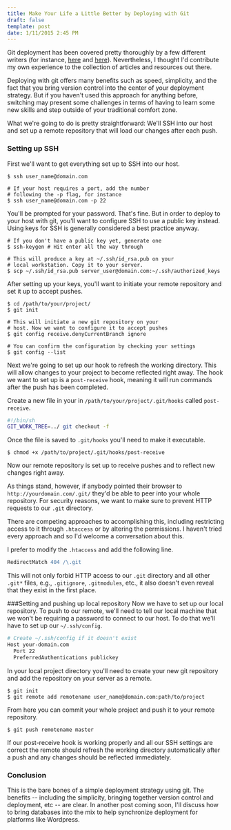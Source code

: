 ```yaml
---
title: Make Your Life a Little Better by Deploying with Git
draft: false
template: post
date: 1/11/2015 2:45 PM
---
```


Git deployment has been covered pretty thoroughly by a few different writers (for instance, [here](http://someguyjeremy.com/blog/quick-and-dirty-git-deployment "Quick and Dirty Git Deployment") and [here](http://www.arlocarreon.com/blog/git/push-git-repo-into-shared-hosting-account-like-hostgator/ "Push Git Repo Into Shared Hosting Account")). Nevertheless, I thought I'd contribute my own experience to the collection of articles and resources out there.

Deploying with git offers many benefits such as speed, simplicity, and the fact that you bring version control into the center of your deployment strategy.  But if you haven't used this approach for anything before, switching may present some challenges in terms of having to learn some new skills and step outside of your traditional comfort zone.

What we're going to do is pretty straightforward: We'll SSH into our host and set up a remote repository that will load our changes after each push.

### Setting up SSH
First we'll want to get everything set up to SSH into our host.

```terminal
$ ssh user_name@domain.com

# If your host requires a port, add the number
# following the -p flag, for instance
$ ssh user_name@domain.com -p 22
```

You'll be prompted for your password. That's fine. But in order to deploy to your host with git, you'll want to configure SSH to use a public key instead. Using keys for SSH is generally considered a best practice anyway.

```terminal
# If you don't have a public key yet, generate one
$ ssh-keygen # Hit enter all the way through

# This will produce a key at ~/.ssh/id_rsa.pub on your
# local workstation. Copy it to your server.
$ scp ~/.ssh/id_rsa.pub server_user@domain.com:~/.ssh/authorized_keys
```

After setting up your keys, you'll want to initiate your remote repository and set it up to accept pushes.

```terminal
$ cd /path/to/your/project/
$ git init

# This will initiate a new git repository on your
# host. Now we want to configure it to accept pushes
$ git config receive.denyCurrentBranch ignore

# You can confirm the configuration by checking your settings
$ git config --list
```

Next we're going to set up our hook to refresh the working directory. This will allow changes to your project to become reflected right away. The hook we want to set up is a ```post-receive``` hook, meaning it will run commands after the push has been completed.

Create a new file in your in `/path/to/your/project/.git/hooks` called `post-receive`.

```bash
#!/bin/sh
GIT_WORK_TREE=../ git checkout -f
```
Once the file is saved to `.git/hooks` you'll need to make it executable.

```terminal
$ chmod +x /path/to/project/.git/hooks/post-receive
```

Now our remote repository is set up to receive pushes and to reflect new changes right away.

As things stand, however, if anybody pointed their browser to `http://yourdomain.com/.git/` they'd be able to peer into your whole repository. For security reasons, we want to make sure to prevent HTTP requests to our `.git` directory.

There are competing approaches to accomplishing this, including restricting access to it through `.htaccess` or by altering the permissions. I haven't tried every approach and so I'd welcome a conversation about this.

I prefer to modify the `.htaccess` and add the following line.

```apache
RedirectMatch 404 /\.git
```

This will not only forbid HTTP access to our `.git` directory and all other `.git*` files, e.g., `.gitignore`, `.gitmodules`, etc., it also doesn't even reveal that they exist in the first place.

###Setting and pushing up local repository
Now we have to set up our local repository. To push to our remote, we'll need to tell our local machine that we won't be requiring a password to connect to our host. To do that we'll have to set up our `~/.ssh/config`.

```bash
# Create ~/.ssh/config if it doesn't exist
Host your-domain.com
  Port 22
  PreferredAuthentications publickey
```

In your local project directory you'll need to create your new git repository and add the repository on your server as a remote.

```terminal
$ git init
$ git remote add remotename user_name@domain.com:path/to/project
```

From here you can commit your whole project and push it to your remote repository.

```terminal
$ git push remotename master
```

If our post-receive hook is working properly and all our SSH settings are correct the remote should refresh the working directory automatically after a push and any changes should be reflected immediately.

### Conclusion
This is the bare bones of a simple deployment strategy using git. The benefits -- including the simplicity, bringing together version control and deployment, etc -- are clear. In another post coming soon, I'll discuss how to bring databases into the mix to help synchronize deployment for platforms like Wordpress.